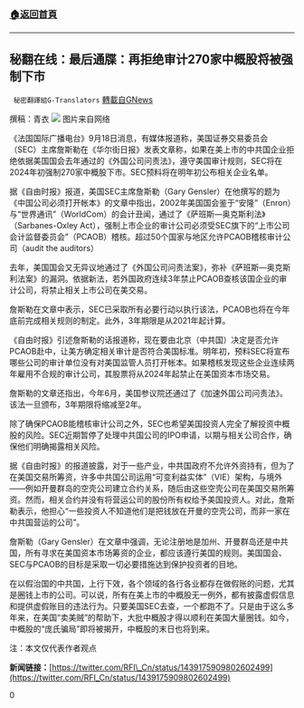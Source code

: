 ###  [:house:返回首頁](https://github.com/ourhimalayas/txt)
---


## 秘翻在线：最后通牒：再拒绝审计270家中概股将被强制下市
` 秘密翻譯組G-Translators` [轉載自GNews](https://gnews.org/zh-hans/1540553/)

撰稿：青衣
![](https://assets.gnews.org/wp-content/uploads/2021/09/图片2-21.png)
图片来自网络

《法国国际广播电台》9月18日消息，有媒体报道称，美国证券交易委员会（SEC）主席詹斯勒在《华尔街日报》发表文章称，如果在美上市的中共国企业拒绝依据美国国会去年通过的《外国公司问责法》，遵守美国审计规则，SEC将在2024年初强制270家中概股下市。SEC预料将在明年初公布相关企业名单。

据《自由时报》报道，美国SEC主席詹斯勒（Gary Gensler）在他撰写的题为《中国公司必须打开帐本》的文章中指出，2002年美国国会鉴于“安隆”（Enron）与“世界通讯”（WorldCom）的会计丑闻，通过了《萨班斯—奥克斯利法》（Sarbanes-Oxley Act），强制上市企业的审计公司必须受SEC旗下的“上市公司会计监督委员会”（PCAOB）稽核。超过50个国家与地区允许PCAOB稽核审计公司（audit the auditors）

去年，美国国会又无异议地通过了《外国公司问责法案》，弥补《萨班斯—奥克斯利法案》的漏洞。依据新法，若外国政府连续3年禁止PCAOB查核该国企业的审计公司，将禁止相关上市公司在美交易。

詹斯勒在文章中表示，SEC已采取所有必要行动以执行该法，PCAOB也将在今年底前完成相关规则的制定。此外，3年期限是从2021年起计算。

《自由时报》引述詹斯勒的话报道称，现在要由北京（中共国）决定是否允许PCAOB赴中，让美方确定相关审计是否符合美国标准。明年初，预料SEC将宣布哪些公司的审计单位没有对美国监管人员打开帐本。如果稽核发现这些企业连续两年雇用不合规的审计公司，其股票将从2024年起禁止在美国资本市场交易。

詹斯勒的文章还指出，今年6月，美国参议院还通过了《加速外国公司问责法》。该法一旦颁布，3年期限将缩减至2年。

除了确保PCAOB能稽核审计公司之外，SEC也希望美国投资人完全了解投资中概股的风险。SEC近期暂停了处理中共国公司的IPO申请，以期与相关公司合作，确保他们明确揭露相关风险。

据《自由时报》的报道披露，对于一些产业，中共国政府不允许外资持有，但为了在美国交易所筹资，许多中共国公司运用“可变利益实体”（VIE）架构，与境外——例如开曼群岛的空壳公司建立合约关系，随后由这些空壳公司在美国交易所筹资。然而，相关合约并没有将营运公司的股份所有权给予美国投资人。对此，詹斯勒表示，他担心“一些投资人不知道他们是把钱放在开曼的空壳公司，而非一家在中共国营运的公司”。

詹斯勒（Gary Gensler）在文章中强调，无论注册地是加州、开曼群岛还是中共国，所有寻求在美国资本市场筹资的企业，都应该遵行美国的规则。美国国会、SEC与PCAOB的目标是采取一切必要措施达到保护投资者的目地。

在以假治国的中共国，上行下效，各个领域的各行各业都存在做假账的问题，尤其是圈钱上市的公司。可以说，所有在美上市的中概股无一例外，都有披露虚假信息和提供虚假账目的违法行为。只要美国SEC去查，一个都跑不了。只是由于这么多年来，在美国“卖美贼”的帮助下，大批中概股才得以顺利在美国大量圈钱。如今，中概股的“庞氏骗局”即将被揭开，中概股的末日也将到来。

注：本文仅代表作者观点

**新闻链接：**[https://twitter.com/RFI\_Cn/status/1439175909802602499](https://twitter.com/RFI_Cn/status/1439175909802602499)

0
